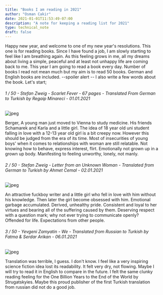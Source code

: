 ```yaml
---
title: "Books I am reading in 2021"
author: "Osman Cakir"
date: 2021-01-01T11:53:49-07:00
description: "A note for keeping a reading list for 2021"
type: technical_note
draft: false
---
```


Happy new year, and welcome to one of my new year's resolutions. This one is for reading books. Since I have found a job, I am slowly starting to feel like I am breathing again. As this feeling grows in me, all my dreams about living a simple, peaceful and at least not unhappy life are coming back to me. This year I am going to read a book every day. Number of books I read not mean much but my aim is to read 50 books. German and English books are included. --spoiler alert -- I also write a few words about the book. Let's start; 

 <h6>1 / 50 - Stefan Zweig - Scarlet Fever - 67 pages - Translated From German to Turkish by Regaip Minareci - 01.01.2021</h6> 

![jpeg](/2021Books/stefanZweig-Kizil.jpg)

Berger, A young man just moved to Vienna to study medicine. His friends Schamarek and Karla and a little girl. The idea of 18 year old uni student falling in love with a 12-13 year old girl is a bit creepy now. However this should be judged from the era of its time. Most of insecurities of young boys' when it comes to relationships with woman are still relatable. Not knowing how to behave, express interest, flirt. Emotionally not grown up in a grown up body. Manifesting to feeling unworthy, lonely, not manly. 

<h6>2 / 50 - Stefan Zweig - Letter from an Unknown Woman - Translated from German to Turkish by Ahmet Cemal - 02.01.2021</h6>

![jpeg](/2021Books/stefanZweig-BilinmeyenBirKadindanMektup.jpg)

An attractive fuckboy writer and a little girl who fell in love with him without his knowledge. Then later the girl become obsessed with him. Emotional garbage accumulated. Derived, unhealthy pride. Consistent and loyal to her virtues and bearing all of the suffering caused by them. Deserving respect with a question mark; why not ever trying to communicate openly? Offended for life. Expectations from other people.

<h6>3 / 50 - Yevgeni Zamyatin - We - Translated from Russian to Turkish by Fatma & Serdar Arikan - 06.01.2021</h6>

![jpeg](/2021Books/yevgeniZamyatin-We.jpg)

Translation was terrible, I guess. I don't know. I feel like a very inspiring science fiction idea lost its readability. It felt very dry, not flowing. Maybe I will try to read it in English to compare in the future. I felt the same clunky reading feeling for the One Billion Years to the End of the World by Strugatskyies. Maybe this proud publisher of the first Turkish translation from russian did not do a good job. 